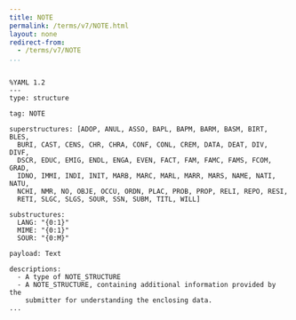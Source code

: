 ```yaml
---
title: NOTE
permalink: /terms/v7/NOTE.html
layout: none
redirect-from:
  - /terms/v7/NOTE
...
```


```

%YAML 1.2
---
type: structure

tag: NOTE

superstructures: [ADOP, ANUL, ASSO, BAPL, BAPM, BARM, BASM, BIRT, BLES, 
  BURI, CAST, CENS, CHR, CHRA, CONF, CONL, CREM, DATA, DEAT, DIV, DIVF, 
  DSCR, EDUC, EMIG, ENDL, ENGA, EVEN, FACT, FAM, FAMC, FAMS, FCOM, GRAD, 
  IDNO, IMMI, INDI, INIT, MARB, MARC, MARL, MARR, MARS, NAME, NATI, NATU, 
  NCHI, NMR, NO, OBJE, OCCU, ORDN, PLAC, PROB, PROP, RELI, REPO, RESI, 
  RETI, SLGC, SLGS, SOUR, SSN, SUBM, TITL, WILL]

substructures:
  LANG: "{0:1}"
  MIME: "{0:1}"
  SOUR: "{0:M}"

payload: Text

descriptions:
  - A type of NOTE_STRUCTURE
  - A NOTE_STRUCTURE, containing additional information provided by the
    submitter for understanding the enclosing data.
...

```